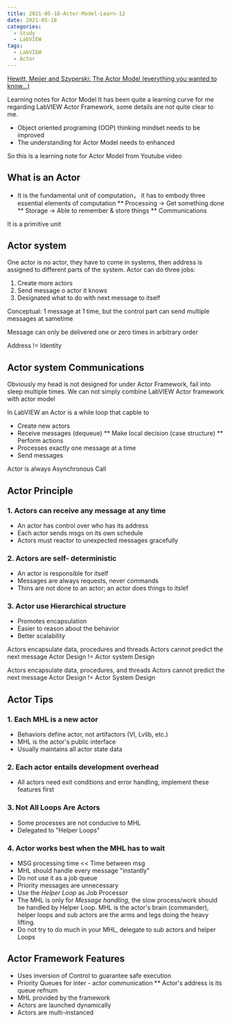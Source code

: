 ```yaml
---
title: 2021-05-18-Actor-Model-Learn-12
date: 2021-05-18
categories:
  - Study
  - LabVIEW
tags:
  - LabVIEW
  - Actor
---
```


[Hewitt, Meijer and Szyperski: The Actor Model (everything you wanted to know...)](https://www.youtube.com/watch?v=7erJ1DV_Tlo)

Learning notes for Actor Model
It has been quite a learning curve for me regarding LabVIEW Actor Framework, some details are not quite clear to me.
* Object oriented programing (OOP) thinking mindset needs to be improved
* The understanding for Actor Model needs to enhanced

So this is a learning note for Actor Model from Youtube video

## What is an Actor

* It is the fundamental unit of computation， it has to embody three essential elements of computation
** Processing -> Get something done
** Storage -> Able to remember & store things
** Communications

It is a primitive unit


## Actor system

One actor is no actor, they have to come in systems, then address is assigned to different parts of the system.
Actor can do three jobs:
1. Create more actors
2. Send message o actor it knows
3. Designated what to do with next message to itself

Conceptual: 1 message at 1 time, but the control part can send multiple messages at sametime

Message can only be delivered one or zero times in arbitrary order

Address != Identity

## Actor system Communications

Obviously my head is not designed for under Actor Framework, fail into sleep multiple times.
We can not simply combine LabVIEW Actor framework with actor model


In LabVIEW an Actor is a while loop that capble  to
* Create new actors
* Receive messages (dequeue)
** Make local decision (case structure)
** Perform actions
* Processes exactly one message at a time
* Send messages

Actor is always Asynchronous Call

## Actor Principle

### 1. Actors can receive any message at any time
* An actor has control over who has its address
* Each actor sends msgs on its own schedule
* Actors must reactor to unexpected messages gracefully

### 2. Actors are self- deterministic
* An actor is responsible for itself
* Messages are always requests, never commands
* Thins are not done to an actor; an actor does things to itslef

### 3. Actor use Hierarchical structure
* Promotes encapsulation
* Easier to reason about the behavior
* Better scalability

Actors encapsulate data, procedures and threads
Actors cannot predict the next message
Actor Design != Actor system Design

Actors encapsulate data, procedures, and threads
Actors cannot predict the next message
Actor Design != Actor System Design

## Actor Tips
### 1. Each MHL is a new actor
* Behaviors define actor, not artifactors (VI, Lvlib, etc.)
* MHL is the actor's public interface
* Usually maintains all actor state data

### 2. Each actor entails development overhead
* All actors need exit conditions and error handling, implement these features first

### 3. Not All Loops Are Actors
* Some processes are not conducive to MHL
* Delegated to "Helper Loops"

### 4. Actor works best when the MHL has to wait
* MSG processing time << Time between msg
* MHL should handle every message "instantly"
* Do not use it as a job queue
* Priority messages are unnecessary
* Use the *Helper Loop* as Job Processor
* The MHL is only for *Message handling*, the slow process/work should be handled by Helper Loop. MHL is the actor's brain (commander), helper loops and sub actors are the arms and legs doing the heavy lifting.
* Do not try to do much in your MHL, delegate to sub actors and helper Loops

## Actor Framework Features

* Uses inversion of Control to guarantee safe execution
* Priority Queues for inter - actor communication
** Actor's address is its queue refnum
* MHL provided by the framework
* Actors are launched dynamically
* Actors are multi-instanced
